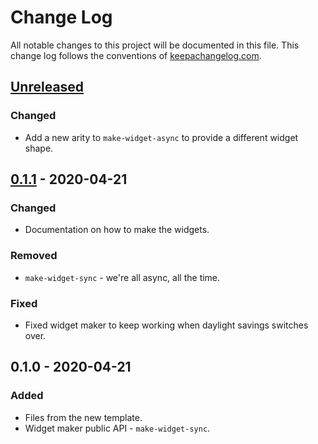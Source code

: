 # Change Log
All notable changes to this project will be documented in this file. This change log follows the conventions of [keepachangelog.com](http://keepachangelog.com/).

## [Unreleased]
### Changed
- Add a new arity to `make-widget-async` to provide a different widget shape.

## [0.1.1] - 2020-04-21
### Changed
- Documentation on how to make the widgets.

### Removed
- `make-widget-sync` - we're all async, all the time.

### Fixed
- Fixed widget maker to keep working when daylight savings switches over.

## 0.1.0 - 2020-04-21
### Added
- Files from the new template.
- Widget maker public API - `make-widget-sync`.

[Unreleased]: https://github.com/your-name/clj-lang/compare/0.1.1...HEAD
[0.1.1]: https://github.com/your-name/clj-lang/compare/0.1.0...0.1.1
